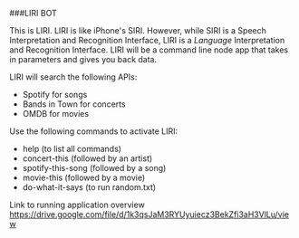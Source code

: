 ###LIRI BOT

This is LIRI. LIRI is like iPhone's SIRI. However, while SIRI is a Speech Interpretation and Recognition Interface, LIRI is a _Language_ Interpretation and Recognition Interface. LIRI will be a command line node app that takes in parameters and gives you back data.

LIRI will search the following APIs:
* Spotify for songs
* Bands in Town for concerts
* OMDB for movies

Use the following commands to activate LIRI:
* help (to list all commands)
* concert-this (followed by an artist)
* spotify-this-song (followed by a song)
* movie-this (followed by a movie)
* do-what-it-says (to run random.txt)

Link to running application overview
https://drive.google.com/file/d/1k3qsJaM3RYUyuiecz3BekZfi3aH3VlLu/view